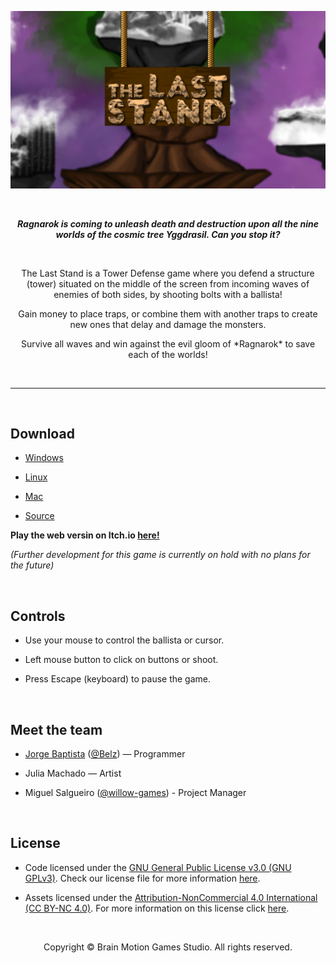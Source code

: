 ![alt text](https://github.com/Belz/game-the-last-stand/blob/master/Distribution/Promotional/Splash.png "Splash")

<br><p align="center"><b><em> Ragnarok is coming to unleash death and destruction upon all the nine worlds of the cosmic tree Yggdrasil. Can you stop it? </b></em></p><br>


<p align="center"> The Last Stand is a Tower Defense game where you defend a structure (tower) situated on the middle of the screen from incoming waves of enemies of both sides, by shooting bolts with a ballista! </p>

<p align="center"> Gain money to place traps, or combine them with another traps to create new ones that delay and damage the monsters. </p>

<p align="center"> Survive all waves and win against the evil gloom of *Ragnarok* to save each of the worlds! </p><br>

<hr><br>

## Download

- [Windows](https://github.com/Belz/game-the-last-stand/releases/download/v1.0.0-beta/TheLastStand_Windows.zip)

- [Linux](https://github.com/Belz/game-the-last-stand/releases/download/v1.0.0-beta/TheLastStand_Linux.zip)

- [Mac](https://github.com/Belz/game-the-last-stand/releases/download/v1.0.0-beta/TheLastStand_Mac.zip)

- [Source](https://github.com/Belz/game-the-last-stand/archive/v1.0.0-beta.zip)

**Play the web versin on Itch.io [here!](https://brainmotiongames.itch.io/the-last-stand)**

*(Further development for this game is currently on hold with no plans for the future)*


<br>

## Controls

- Use your mouse to control the ballista or cursor.

- Left mouse button to click on buttons or shoot.

- Press Escape (keyboard) to pause the game.

<br>

## Meet the team

- [Jorge Baptista](https://github.com/Belz) ([@Belz](https://itch.io/profile/belz))  — Programmer

- Julia Machado — Artist

- Miguel Salgueiro ([@willow-games]()) - Project Manager

<br>

## License

- Code licensed under the [GNU General Public License v3.0 (GNU GPLv3)](https://choosealicense.com/licenses/gpl-3.0/). Check our license file for more information [here](https://github.com/Belz/game-the-last-stand/blob/master/LICENSE).

- Assets licensed under the [Attribution-NonCommercial 4.0 International (CC BY-NC 4.0)](https://creativecommons.org/licenses/by-nc/4.0/). For more information on this license click [here](https://creativecommons.org/licenses/by-nc/4.0/legalcode).

<br><p align="center"> Copyright © Brain Motion Games Studio. All rights reserved. </p>
